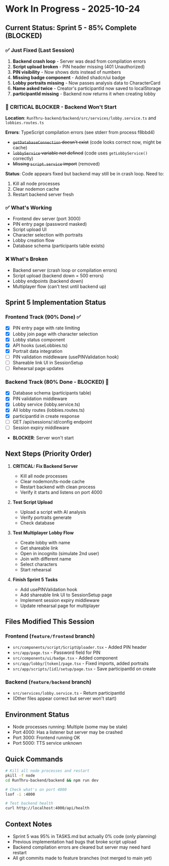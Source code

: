 # Work In Progress - 2025-10-24

## Current Status: Sprint 5 - 85% Complete (BLOCKED)

### ✅ Just Fixed (Last Session)
1. **Backend crash loop** - Server was dead from compilation errors
2. **Script upload broken** - PIN header missing (401 Unauthorized)
3. **PIN visibility** - Now shows dots instead of numbers
4. **Missing badge component** - Added shadcn/ui badge
5. **Lobby portraits missing** - Now passes analysis data to CharacterCard
6. **Name asked twice** - Creator's participantId now saved to localStorage
7. **participantId missing** - Backend now returns it when creating lobby

### 🚨 CRITICAL BLOCKER - Backend Won't Start
**Location**: `RunThru-backend/backend/src/services/lobby.service.ts` and `lobbies.routes.ts`

**Errors**: TypeScript compilation errors (see stderr from process f8bbd4)
- ~~`getDatabaseConnection` doesn't exist~~ (code looks correct now, might be cache)
- ~~`lobbyService` variable not defined~~ (code uses `getLobbyService()` correctly)
- ~~Missing `script.service` import~~ (removed)

**Status**: Code appears fixed but backend may still be in crash loop. Need to:
1. Kill all node processes
2. Clear nodemon cache
3. Restart backend server fresh

### ✅ What's Working
- Frontend dev server (port 3000)
- PIN entry page (password masked)
- Script upload UI
- Character selection with portraits
- Lobby creation flow
- Database schema (participants table exists)

### ❌ What's Broken
- Backend server (crash loop or compilation errors)
- Script upload (backend down = 500 errors)
- Lobby endpoints (backend down)
- Multiplayer flow (can't test until backend up)

## Sprint 5 Implementation Status

### Frontend Track (90% Done) ✅
- [x] PIN entry page with rate limiting
- [x] Lobby join page with character selection
- [x] Lobby status component
- [x] API hooks (useLobbies.ts)
- [x] Portrait data integration
- [ ] PIN validation middleware (usePINValidation hook)
- [ ] Shareable link UI in SessionSetup
- [ ] Rehearsal page updates

### Backend Track (80% Done - BLOCKED) 🚨
- [x] Database schema (participants table)
- [x] PIN validation middleware
- [x] Lobby service (lobby.service.ts)
- [x] All lobby routes (lobbies.routes.ts)
- [x] participantId in create response
- [ ] GET /api/sessions/:id/config endpoint
- [ ] Session expiry middleware
- **BLOCKER**: Server won't start

## Next Steps (Priority Order)

1. **CRITICAL: Fix Backend Server**
   - Kill all node processes
   - Clear nodemon/ts-node cache
   - Restart backend with clean process
   - Verify it starts and listens on port 4000

2. **Test Script Upload**
   - Upload a script with AI analysis
   - Verify portraits generate
   - Check database

3. **Test Multiplayer Lobby Flow**
   - Create lobby with name
   - Get shareable link
   - Open in incognito (simulate 2nd user)
   - Join with different name
   - Select characters
   - Start rehearsal

4. **Finish Sprint 5 Tasks**
   - Add usePINValidation hook
   - Add shareable link UI to SessionSetup page
   - Implement session expiry middleware
   - Update rehearsal page for multiplayer

## Files Modified This Session

### Frontend (`feature/frontend` branch)
- `src/components/script/ScriptUploader.tsx` - Added PIN header
- `src/app/page.tsx` - Password field for PIN
- `src/components/ui/badge.tsx` - Added component
- `src/app/lobby/[token]/page.tsx` - Fixed imports, added portraits
- `src/app/scripts/[id]/setup/page.tsx` - Save participantId on create

### Backend (`feature/backend` branch)
- `src/services/lobby.service.ts` - Return participantId
- (Other files appear correct but server won't start)

## Environment Status
- Node processes running: Multiple (some may be stale)
- Port 4000: Has a listener but server may be crashed
- Port 3000: Frontend running OK
- Port 5000: TTS service unknown

## Quick Commands
```bash
# Kill all node processes and restart
pkill -f node
cd RunThru-backend/backend && npm run dev

# Check what's on port 4000
lsof -i :4000

# Test backend health
curl http://localhost:4000/api/health
```

## Context Notes
- Sprint 5 was 95% in TASKS.md but actually 0% code (only planning)
- Previous implementation had bugs that broke script upload
- Backend compilation errors are cleared but server may need hard restart
- All git commits made to feature branches (not merged to main yet)
